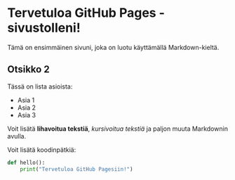 # Tervetuloa GitHub Pages -sivustolleni!

Tämä on ensimmäinen sivuni, joka on luotu käyttämällä Markdown-kieltä.

## Otsikko 2

Tässä on lista asioista:
- Asia 1
- Asia 2
- Asia 3

Voit lisätä **lihavoitua tekstiä**, *kursivoitua tekstiä* ja paljon muuta Markdownin avulla.

Voit lisätä koodinpätkiä:

```python
def hello():
    print("Tervetuloa GitHub Pagesiin!")